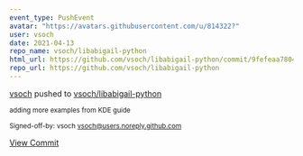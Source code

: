 ```yaml
---
event_type: PushEvent
avatar: "https://avatars.githubusercontent.com/u/814322?"
user: vsoch
date: 2021-04-13
repo_name: vsoch/libabigail-python
html_url: https://github.com/vsoch/libabigail-python/commit/9fefeaa7804fb670beb96e4c4a3ddb673d2bf170
repo_url: https://github.com/vsoch/libabigail-python
---
```


<a href='https://github.com/vsoch' target='_blank'>vsoch</a> pushed to <a href='https://github.com/vsoch/libabigail-python' target='_blank'>vsoch/libabigail-python</a>

<small>adding more examples from KDE guide

Signed-off-by: vsoch <vsoch@users.noreply.github.com></small>

<a href='https://github.com/vsoch/libabigail-python/commit/9fefeaa7804fb670beb96e4c4a3ddb673d2bf170' target='_blank'>View Commit</a>